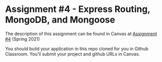 # Assignment #4 - Express Routing, MongoDB, and Mongoose

The description of this assignment can be found in Canvas at [Assignment #4](https://canvas.harvard.edu/courses/81399/assignments/440348) (Spring 2021)

You should build your application in this repo cloned for you in Github Classroom. You'll submit your project and github URLs in Canvas.
